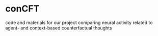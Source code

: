 # conCFT
code and materials for our project comparing neural activity related to agent- and context-based counterfactual thoughts
